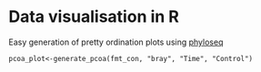 
# Data visualisation in R 

Easy generation of pretty ordination plots using [phyloseq](https://joey711.github.io/phyloseq/)

```
pcoa_plot<-generate_pcoa(fmt_con, "bray", "Time", "Control")
```
